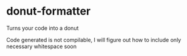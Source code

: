# donut-formatter
Turns your code into a donut

Code generated is not compilable, I will figure out how to include only necessary whitespace soon

